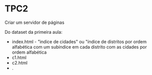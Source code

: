 # TPC2

Criar um servidor de páginas

Do dataset da primeira aula:

* index.html - "ìndice de cidades" ou "índice de distritos por ordem alfabética com um subíndice em cada distrito com as cidades por ordem alfabética
* c1.html
* c2.html
* .
